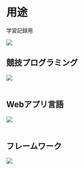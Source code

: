 # 用途

学習記録用

<!-- ![](https://github-readme-stats.vercel.app/api/top-langs?username=yukimura-manase&show_icons=true&locale=en&layout=compact) -->

![](https://github-readme-stats.vercel.app/api/top-langs?username=gahara086&show_icons=true&locale=en&layout=compact)

## 競技プログラミング
<img src="https://skillicons.dev/icons?i=c,cpp" /> <br /><br />

## Webアプリ言語
<img src="https://skillicons.dev/icons?i=html,css,js,typescript" /> <br /><br />

## フレームワーク
<!-- 学習で使うのはこっちか -->
<img src="https://skillicons.dev/icons?i=react,next,nodejs" /> <br /><br />
<!-- <img src="https://skillicons.dev/icons?i=react,next,nodejs,bootstrap,flask" /> <br /><br /> -->






